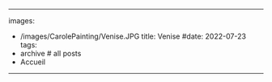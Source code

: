 
---
images:
- /images/CarolePainting/Venise.JPG
title: Venise
#date: 2022-07-23
tags:
- archive # all posts
- Accueil


---
